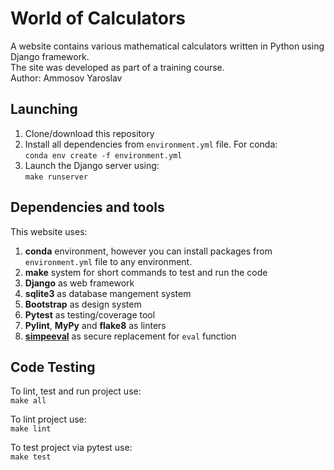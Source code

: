# World of Сalculators
A website contains various mathematical calculators written in Python using Django framework.<br />
The site was developed as part of a training course.<br />
Author: Ammosov Yaroslav

## Launching
1. Clone/download this repository
2. Install all dependencies from `environment.yml` file. For conda:<br />
`conda env create -f environment.yml`
3. Launch the Django server using:<br />
`make runserver`

## Dependencies and tools
This website uses:<br />
1. **conda** environment, however you can install packages from `environment.yml` file to any environment.
2. **make** system for short commands to test and run the code
3. **Django** as web framework
4. **sqlite3** as database mangement system
5. **Bootstrap** as design system
6. **Pytest** as testing/coverage tool
7. **Pylint**, **MyPy** and **flake8** as linters
8. [**simpeeval**](https://github.com/danthedeckie/simpleeval) as secure replacement for `eval` function

## Code Testing
To lint, test and run project use:<br />
`make all`

To lint project use:<br />
`make lint`

To test project via pytest use:<br />
`make test`